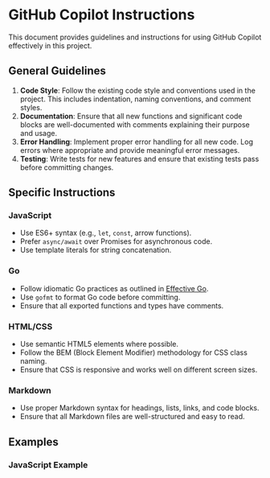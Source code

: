 
# GitHub Copilot Instructions

This document provides guidelines and instructions for using GitHub Copilot effectively in this project.

## General Guidelines

1. **Code Style**: Follow the existing code style and conventions used in the project. This includes indentation, naming conventions, and comment styles.
2. **Documentation**: Ensure that all new functions and significant code blocks are well-documented with comments explaining their purpose and usage.
3. **Error Handling**: Implement proper error handling for all new code. Log errors where appropriate and provide meaningful error messages.
4. **Testing**: Write tests for new features and ensure that existing tests pass before committing changes.

## Specific Instructions

### JavaScript

- Use ES6+ syntax (e.g., `let`, `const`, arrow functions).
- Prefer `async/await` over Promises for asynchronous code.
- Use template literals for string concatenation.

### Go

- Follow idiomatic Go practices as outlined in [Effective Go](https://golang.org/doc/effective_go.html).
- Use `gofmt` to format Go code before committing.
- Ensure that all exported functions and types have comments.

### HTML/CSS

- Use semantic HTML5 elements where possible.
- Follow the BEM (Block Element Modifier) methodology for CSS class naming.
- Ensure that CSS is responsive and works well on different screen sizes.

### Markdown

- Use proper Markdown syntax for headings, lists, links, and code blocks.
- Ensure that all Markdown files are well-structured and easy to read.

## Examples

### JavaScript Example

